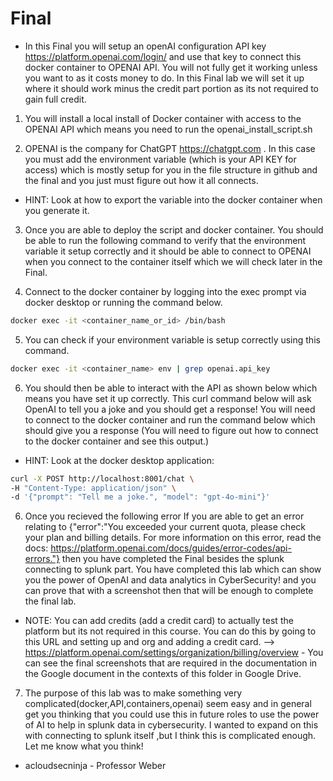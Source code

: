 #  Final

- In this Final you will setup an openAI configuration API key https://platform.openai.com/login/ and use that key to connect this docker container to OPENAI API. You will not fully get it working unless you want to as it costs money to do. In this Final lab we will set it up where it should work minus the credit part portion as its not required to gain full credit. 

1. You will install a local install of Docker container with access to the OPENAI API which means you need to run the openai_install_script.sh

2. OPENAI is the company for ChatGPT https://chatgpt.com . In this case you must add the environment variable (which is your API KEY for access) which is mostly setup for you in the file structure in github and the final and you just must figure out how it all connects. 

- HINT: Look at how to export the variable into the docker container when you generate it.

3. Once you are able to deploy the script and docker container. You should be able to run the following command to verify that the environment variable it setup correctly and it should be able to connect to OPENAI when you connect to the container itself which we will check later in the Final.

4. Connect to the docker container by logging into the exec prompt via docker desktop or running the command below.

```bash
docker exec -it <container_name_or_id> /bin/bash
```

5. You can check if your environment variable is setup correctly using this command.

```bash
docker exec -it <container_name> env | grep openai.api_key
```

6. You should then be able to interact with the API as shown below which means you have set it up correctly.  This curl command below will ask OpenAI to tell you a joke and you should get a response! You will need to connect to the docker container and run the command below which should give you a response (You will need to figure out how to connect to the docker container and see this output.) 

- HINT: Look at the docker desktop application:

```bash
curl -X POST http://localhost:8001/chat \
-H "Content-Type: application/json" \
-d '{"prompt": "Tell me a joke.", "model": "gpt-4o-mini"}'
```


6. Once you recieved the following error If you are able to get an error relating to {"error":"You exceeded your current quota, please check your plan and billing details. For more information on this error, read the docs: https://platform.openai.com/docs/guides/error-codes/api-errors."} then you have completed the Final besides the splunk connecting to splunk part. You have completed this lab which can show you the power of OpenAI and data analytics in CyberSecurity! and you can prove that with a screenshot then that will be enough to complete the final lab.

- NOTE: You can add credits (add a credit card) to actually test the platform but its not required in this course. You can do this by going to this URL and setting up and org and adding a credit card. --> https://platform.openai.com/settings/organization/billing/overview - You can see the final screenshots that are required in the documentation in the Google document in the contexts of this folder in Google Drive.

7. The purpose of this lab was to make something very complicated(docker,API,containers,openai) seem easy and in general get you thinking that you could use this in future roles to use the power of AI to help in splunk data in cybersecurity. I wanted to expand on this with connecting to splunk itself ,but I think this is complicated enough. Let me know what you think!

- acloudsecninja - Professor Weber
